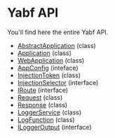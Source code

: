# Yabf API

You'll find here the entire Yabf API.

- [AbstractApplication](abstract-application) (class)
- [Application](application) (class)
- [WebApplication](web-application) (class)
- [AppConfig](app-config) (inteface)
- [InjectionToken](injection-token) (class)
- [InjectionSelector](injection-selector) (interface)
- [IRoute](route) (interface)
- [Request](request) (class)
- [Response](response) (class)
- [LoggerService](logger-service) (class)
- [LogFunction](log-function) (class)
- [ILoggerOutput](logger-output) (interface)
